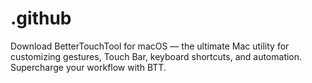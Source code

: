 # .github
Download BetterTouchTool for macOS — the ultimate Mac utility for customizing gestures, Touch Bar, keyboard shortcuts, and automation. Supercharge your workflow with BTT.
